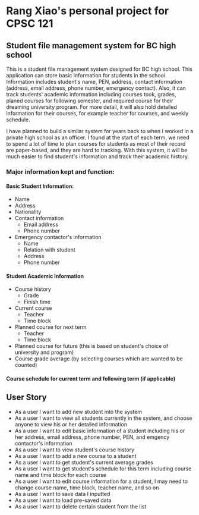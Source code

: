 # Rang Xiao's personal project for CPSC 121

## Student file management system for BC high school

This is a student file management system designed for BC high school. This application can store basic information for 
students in the school. Information includes student's name, PEN, address, contact information (address, email address,
phone number, emergency contact). Also, it can track students' academic information including courses took, grades, 
planed courses for following semester, and required course for their dreaming university program. For more detail, it 
will also hold detailed information for their courses, for example teacher for courses, and weekly schedule. 

I have planned to build a similar system for years back to when I worked in a private high school as an officer. I found
at the start of each term, we need to spend a lot of time to plan courses for students as most of their record are paper-based,
and they are hard to tracking. With this system, it will be much easier to find student's information and track their 
academic history. 

### Major information kept and function: 

#### Basic Student Information:
- Name
- Address
- Nationality
- Contact information
    - Email address
    - Phone number
- Emergency contactor's information
  - Name
  - Relation with student
  - Address
  - Phone number

#### Student Academic Information
- Course history
  - Grade
  - Finish time
- Current course 
  - Teacher
  - Time block 
- Planned course for next term
  - Teacher
  - Time block
- Planned course for future (this is based on student's choice of university and program)
- Course grade average (by selecting courses which are wanted to be counted)

#### Course schedule for current term and following term (if applicable)

## User Story
- As a user I want to add new student into the system
- As a user I want to view all students currently in the system, and choose anyone to view his or her detailed information
- As a user I want to edit basic information of a student including his or her address, email address, phone number, PEN, and emgency contactor's information
- As a user I want to view student's course history
- As a user I want to add a new course to a student
- As a user I want to get student's current average grades
- As a user I want to get student's schedule for this term including course name and time block for each course
- As a user I want to edit course information for a student, I may need to change course name, time block, teacher name, and so on
- As a user I want to save data I inputted 
- As a user I want to load pre-saved data
- As a user I want to delete certain student from the list 

